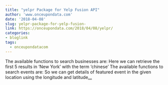 ```yaml
---
title: "yelpr Package for Yelp Fusion API"
author: 'www.onceupondata.com'
date: '2018-04-08'
slug: yelpr-package-for-yelp-fusion-
link: https://onceupondata.com/2018/04/08/yelpr/
categories:
- bloglink
tags:
  - onceupondatacom
---
```


The available functions to search businesses are: Here we can retrieve the first 5 results in ‘New York’ with the term ‘chinese’ The available functions to search events are: So we can get details of featured event in the given location using the longitude and latitude[... <i class="fas fa-external-link-alt"></i>](https://onceupondata.com/2018/04/08/yelpr/)

